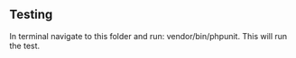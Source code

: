 ## Testing
In terminal navigate to this folder and run: vendor/bin/phpunit. This will run the test.

